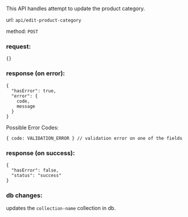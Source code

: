 This API handles attempt to update the product category.

url: `api/edit-product-category`

method: `POST`

### request: 
```
{}
```

### response (on error):
```
{
  "hasError": true,
  "error": {
    code,
    message
  }
}
```
Possible Error Codes:
```
{ code: VALIDATION_ERROR } // validation error on one of the fields
```

### response (on success):
```
{
  "hasError": false,
  "status": "success"
}
```

### db changes:
updates the `collection-name` collection in db.